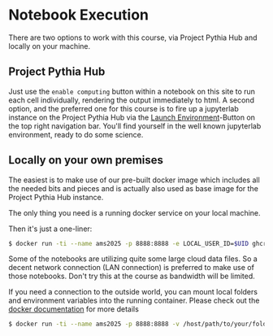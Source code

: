 # Notebook Execution

There are two options to work with this course, via Project Pythia Hub and locally on your machine.

## Project Pythia Hub

Just use the `enable computing` button within a notebook on this site to run each cell individually, rendering the output immediately to html.
A second option, and the preferred one for this course is to fire up a jupyterlab instance on the Project Pythia Hub via the [Launch Environment](https://binder.projectpythia.org/v2/gh/openradar/ams2025/main?labpath=notebooks)-Button
on the top right navigation bar. You'll find yourself in the well known jupyterlab environment, ready to do some science.

## Locally on your own premises

The easiest is to make use of our pre-built docker image which includes all the needed bits and pieces and is actually also
used as base image for the Project Pythia Hub instance.

The only thing you need is a running docker service on your local machine.

Then it's just a one-liner:

```bash
$ docker run -ti --name ams2025 -p 8888:8888 -e LOCAL_USER_ID=$UID ghcr.io/openradar/ams2025:latest /srv/conda/envs/notebook/bin/jupyter lab --ip='*' --port=8888
```
Some of the notebooks are utilizing quite some large cloud data files. So a decent network connection (LAN connection) is preferred to make use of those notebooks.
Don't try this at the course as bandwidth will be limited.

If you need a connection to the outside world, you can mount local folders and environment variables into the running container. Please check out the [docker documentation](https://docs.docker.com/guides/use-case/jupyter/) for more details

```bash
$ docker run -ti --name ams2025 -p 8888:8888 -v /host/path/to/your/folder:/home/your/folder -e LOCAL_USER_ID=$UID -e YOUR_ENV_VAR=your_env_var ghcr.io/openradar/ams2025:latest /srv/conda/envs/notebook/bin/jupyter lab --ip='*' --port=8888

```
